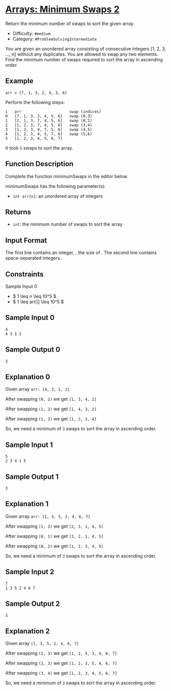 # [Arrays: Minimum Swaps 2](https://www.hackerrank.com/challenges/minimum-swaps-2)

Return the minimum number of swaps to sort the given array.

- Difficulty:  ` #medium `
- Category: ` #ProblemSolvingIntermediate `

You are given an unordered array consisting of consecutive integers
[1, 2, 3, ..., n] without any duplicates. You are allowed to swap any
two elements. Find the minimum number of swaps required to sort the
array in ascending order.

## Example

` arr = [7, 1, 3, 2, 4, 5, 6] `

Perform the following steps:

```text
i   arr                     swap (indices)
0   [7, 1, 3, 2, 4, 5, 6]   swap (0,3)
1   [2, 1, 3, 7, 4, 5, 6]   swap (0,1)
2   [1, 2, 3, 7, 4, 5, 6]   swap (3,4)
3   [1, 2, 3, 4, 7, 5, 6]   swap (4,5)
4   [1, 2, 3, 4, 5, 7, 6]   swap (5,6)
5   [1, 2, 3, 4, 5, 6, 7]
```

It took `5` swaps to sort the array.

## Function Description

Complete the function minimumSwaps in the editor below.

minimumSwaps has the following parameter(s):

- `int arr[n]`: an unordered array of integers

## Returns

- `int`: the minimum number of swaps to sort the array

## Input Format

The first line contains an integer, , the size of .
The second line contains  space-separated integers .

## Constraints

Sample Input 0

- $ 1 \leq n \leq 10^5 $
- $ 1 \leq arr[i] \leq 10^5 $

## Sample Input 0

```text
4
4 3 1 2
```

## Sample Output 0

```text
3
```

## Explanation 0

Given array `arr: [4, 3, 1, 2]`

After swapping `(0, 2)` we get `[1, 3, 4, 2]`

After swapping `(1, 2)` we get `[1, 4, 3, 2]`

After swapping `(1, 3)` we get `[1, 2, 3, 4]`

So, we need a minimum of `3` swaps to sort the array in ascending order.

## Sample Input 1

```text
5
2 3 4 1 5
```

## Sample Output 1

```text
3
```

## Explanation 1

Given array `arr: [1, 3, 5, 2, 4, 6, 7]`

After swapping `(1, 3)` we get `[2, 3, 1, 4, 5]`

After swapping `(0, 1)` we get `[3, 2, 1, 4, 5]`

After swapping `(0, 2)` we get `[1, 2, 3, 4, 5]`

So, we need a minimum of `3` swaps to sort the array in ascending order.

## Sample Input 2

```text
7
1 3 5 2 4 6 7
```

## Sample Output 2

```text
3
```

## Explanation 2

Given array `[1, 3, 5, 2, 4, 6, 7]`

After swapping `(1, 3)` we get `[1, 2, 5, 3, 4, 6, 7]`

After swapping `(2, 3)` we get `[1, 2, 3, 5, 4, 6, 7]`

After swapping `(3, 4)` we get `[1, 2, 3, 4, 5, 6, 7]`

So, we need a minimum of `3` swaps to sort the array in ascending order.
